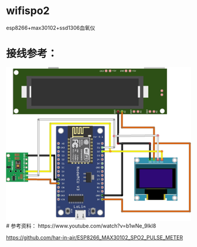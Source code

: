 # wifispo2
esp8266+max30102+ssd1306血氧仪
# 接线参考：
<img src="接线参考图.jpg">
# 参考资料：
https://www.youtube.com/watch?v=b1wNe_9Ikl8

https://github.com/har-in-air/ESP8266_MAX30102_SPO2_PULSE_METER

